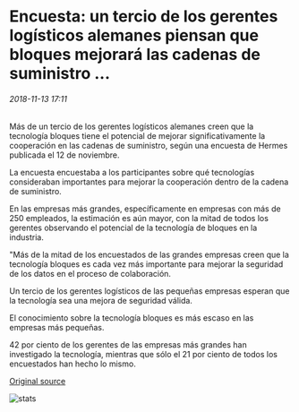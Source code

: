 # Encuesta: un tercio de los gerentes logísticos alemanes piensan que bloques mejorará las cadenas de suministro ...

###### 2018-11-13 17:11

Más de un tercio de los gerentes logísticos alemanes creen que la tecnología bloques tiene el potencial de mejorar significativamente la cooperación en las cadenas de suministro, según una encuesta de Hermes publicada el 12 de noviembre.

La encuesta encuestaba a los participantes sobre qué tecnologías consideraban importantes para mejorar la cooperación dentro de la cadena de suministro.

En las empresas más grandes, específicamente en empresas con más de 250 empleados, la estimación es aún mayor, con la mitad de todos los gerentes observando el potencial de la tecnología de bloques en la industria.

"Más de la mitad de los encuestados de las grandes empresas creen que la tecnología bloques es cada vez más importante para mejorar la seguridad de los datos en el proceso de colaboración.

Un tercio de los gerentes logísticos de las pequeñas empresas esperan que la tecnología sea una mejora de seguridad válida.

El conocimiento sobre la tecnología bloques es más escaso en las empresas más pequeñas.

42 por ciento de los gerentes de las empresas más grandes han investigado la tecnología, mientras que sólo el 21 por ciento de todos los encuestados han hecho lo mismo.

[Original source](https://cointelegraph.com/news/poll-one-third-of-german-logistic-managers-think-blockchain-will-improve-supply-chains)

![stats](https://c.statcounter.com/11760860/0/a89fa40b/1/ "stats")